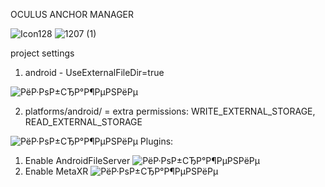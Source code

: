 OCULUS ANCHOR MANAGER

![Icon128](https://github.com/user-attachments/assets/284f833f-29f6-4085-8a6d-987bd90d3d15)
![1207 (1)](https://github.com/user-attachments/assets/5f417ac8-fa51-497a-9534-5a97184c1858)

project settings

1. android - UseExternalFileDir=true 

![РёР·РѕР±СЂР°Р¶РµРЅРёРµ](https://github.com/user-attachments/assets/0e182084-1b04-4405-9863-13affe84eab2)

2. platforms/android/ = extra permissions: WRITE_EXTERNAL_STORAGE, READ_EXTERNAL_STORAGE

![РёР·РѕР±СЂР°Р¶РµРЅРёРµ](https://github.com/user-attachments/assets/35ce264c-40ce-4b30-b4fa-c6691d2ec675)
Plugins:
1. Enable AndroidFileServer ![РёР·РѕР±СЂР°Р¶РµРЅРёРµ](https://github.com/user-attachments/assets/929182fc-5603-4177-8207-d79da766efba)
2. Enable MetaXR ![РёР·РѕР±СЂР°Р¶РµРЅРёРµ](https://github.com/user-attachments/assets/bccc6c7e-9d93-4fdf-9938-bd31626ed09d)
